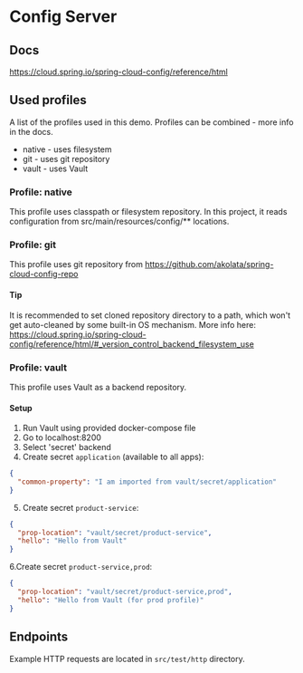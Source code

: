 # Config Server

## Docs
https://cloud.spring.io/spring-cloud-config/reference/html

## Used profiles
A list of the profiles used in this demo. Profiles can be combined - more info in the docs.

* native - uses filesystem
* git - uses git repository
* vault - uses Vault

### Profile: native
This profile uses classpath or filesystem repository. 
In this project, it reads configuration from src/main/resources/config/** locations.

### Profile: git
This profile uses git repository from https://github.com/akolata/spring-cloud-config-repo

#### Tip
It is recommended to set cloned repository directory to a path, which won't get auto-cleaned by some built-in OS mechanism.
More info here: https://cloud.spring.io/spring-cloud-config/reference/html/#_version_control_backend_filesystem_use

### Profile: vault
This profile uses Vault as a backend repository.

#### Setup
1. Run Vault using provided docker-compose file
2. Go to localhost:8200
3. Select 'secret' backend
4. Create secret `application` (available to all apps):
```json
{
  "common-property": "I am imported from vault/secret/application"
}
```
5. Create secret `product-service`:
```json
{
  "prop-location": "vault/secret/product-service",
  "hello": "Hello from Vault"
}
```
6.Create secret `product-service,prod`:
```json
{
  "prop-location": "vault/secret/product-service,prod",
  "hello": "Hello from Vault (for prod profile)"
}
```

## Endpoints
Example HTTP requests are located in `src/test/http` directory.
